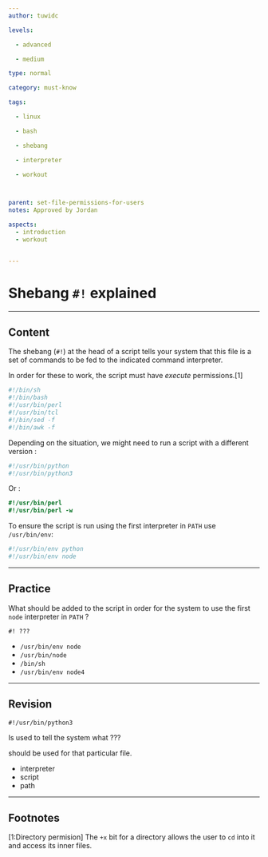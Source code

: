 ```yaml
---
author: tuwidc

levels:

  - advanced

  - medium

type: normal

category: must-know

tags:

  - linux

  - bash

  - shebang

  - interpreter

  - workout



parent: set-file-permissions-for-users
notes: Approved by Jordan

aspects:
  - introduction
  - workout


---
```


# Shebang `#!` explained 

---
## Content

The shebang (`#!`) at the head of a script tells your system that this file is a set of commands to be fed to the indicated command interpreter. 

In order for these to work, the script must have *execute* permissions.[1]

```python
#!/bin/sh
#!/bin/bash
#!/usr/bin/perl
#!/usr/bin/tcl
#!/bin/sed -f
#!/bin/awk -f
```

Depending on the situation, we might need to run a script with a different version :

```python
#!/usr/bin/python 
#!/usr/bin/python3
```
Or :
```perl
#!/usr/bin/perl
#!/usr/bin/perl -w
```
To ensure the script is run using the first interpreter in `PATH` use `/usr/bin/env`:
```python
#!/usr/bin/env python
#!/usr/bin/env node
```

---
## Practice

What should be added to the script in order for the system to use the first `node` interpreter in `PATH` ?
```
#! ???
```

* `/usr/bin/env node`
* `/usr/bin/node`
* `/bin/sh`
* `/usr/bin/env node4`

---
## Revision

```
#!/usr/bin/python3
```
Is used to tell the system what ??? 

should be used for that particular file.

* interpreter
* script
* path

---
## Footnotes
[1:Directory permision]
The `+x` bit for a directory allows the user to `cd` into it and access its inner files.
 
 
